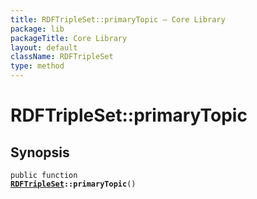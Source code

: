 ```yaml
---
title: RDFTripleSet::primaryTopic — Core Library
package: lib
packageTitle: Core Library
layout: default
className: RDFTripleSet
type: method
---
```


# RDFTripleSet::primaryTopic

## Synopsis

<code>public function <b><a href="RDFTripleSet">RDFTripleSet</a>::primaryTopic</b>()</code>

